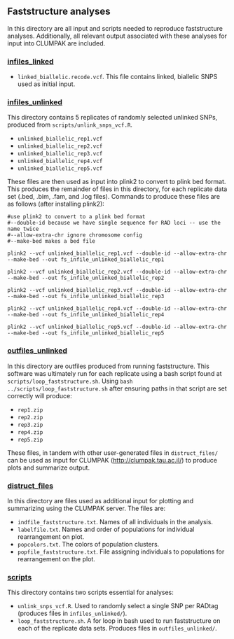 ## Faststructure analyses
In this directory are all input and scripts needed to reproduce faststructure analyses. Additionally, all relevant output associated with these analyses for input into CLUMPAK are included.


### [infiles_linked](infiles_linked/)
* `linked_biallelic.recode.vcf`. This file contains linked, biallelic SNPS used as initial input.


### [infiles_unlinked](infiles_unlinked/)
This directory contains 5 replicates of randomly selected unlinked SNPs, produced from `scripts/unlink_snps_vcf.R`.
* `unlinked_biallelic_rep1.vcf`
* `unlinked_biallelic_rep2.vcf`
* `unlinked_biallelic_rep3.vcf`
* `unlinked_biallelic_rep4.vcf`
* `unlinked_biallelic_rep5.vcf`

These files are then used as input into plink2 to convert to plink bed format. This produces the remainder of files in this directory, for each replicate data set (.bed, .bim, .fam, and .log files). Commands to produce these files are as follows (after installing plink2):


```
#use plink2 to convert to a plink bed format
#--double-id because we have single sequence for RAD loci -- use the name twice
#--allow-extra-chr ignore chromosome config
#--make-bed makes a bed file

plink2 --vcf unlinked_biallelic_rep1.vcf --double-id --allow-extra-chr --make-bed --out fs_infile_unlinked_biallelic_rep1

plink2 --vcf unlinked_biallelic_rep2.vcf --double-id --allow-extra-chr --make-bed --out fs_infile_unlinked_biallelic_rep2

plink2 --vcf unlinked_biallelic_rep3.vcf --double-id --allow-extra-chr --make-bed --out fs_infile_unlinked_biallelic_rep3

plink2 --vcf unlinked_biallelic_rep4.vcf --double-id --allow-extra-chr --make-bed --out fs_infile_unlinked_biallelic_rep4

plink2 --vcf unlinked_biallelic_rep5.vcf --double-id --allow-extra-chr --make-bed --out fs_infile_unlinked_biallelic_rep5
```


### [outfiles_unlinked](outfiles_unlinked/)
In this directory are outfiles produced from running faststructure. This software was ultimately run for each replicate using a bash script found at `scripts/loop_faststructure.sh`. Using `bash ../scripts/loop_faststructure.sh` after ensuring paths in that script are set correctly will produce:
* `rep1.zip`
* `rep2.zip`
* `rep3.zip`
* `rep4.zip`
* `rep5.zip`

These files, in tandem with other user-generated files in `distruct_files/` can be used as input for CLUMPAK (http://clumpak.tau.ac.il/) to produce plots and summarize output.


### [distruct_files](distruct_files/)
In this directory are files used as additional input for plotting and summarizing using the CLUMPAK server. The files are:
* `indfile_faststructure.txt`. Names of all individuals in the analysis.
* `labelfile.txt`. Names and order of populations for individual rearrangement on plot.
* `popcolors.txt`. The colors of population clusters.
* `popfile_faststructure.txt`. File assigning individuals to populations for rearrangement on the plot.


### [scripts](scripts/)
This directory contains two scripts essential for analyses:
* `unlink_snps_vcf.R`. Used to randomly select a single SNP per RADtag (produces files in `infiles_unlinked/`).
* `loop_faststructure.sh`. A for loop in bash used to run faststructure on each of the replicate data sets. Produces files in `outfiles_unlinked/`.


